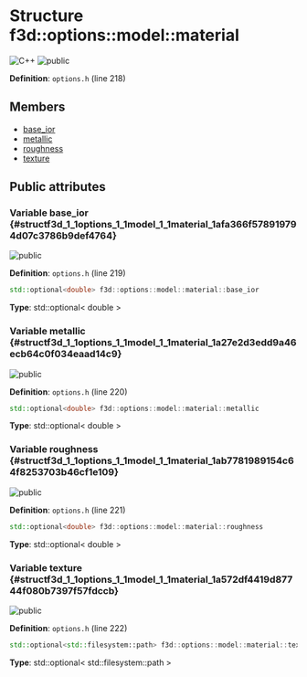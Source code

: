 # Structure f3d::options::model::material

![][C++]
![][public]

**Definition**: `options.h` (line 218)





## Members

* [base\_ior](structf3d_1_1options_1_1model_1_1material.md#structf3d_1_1options_1_1model_1_1material_1afa366f578919794d07c3786b9def4764)
* [metallic](structf3d_1_1options_1_1model_1_1material.md#structf3d_1_1options_1_1model_1_1material_1a27e2d3edd9a46ecb64c0f034eaad14c9)
* [roughness](structf3d_1_1options_1_1model_1_1material.md#structf3d_1_1options_1_1model_1_1material_1ab7781989154c64f8253703b46cf1e109)
* [texture](structf3d_1_1options_1_1model_1_1material.md#structf3d_1_1options_1_1model_1_1material_1a572df4419d87744f080b7397f57fdccb)

## Public attributes

### Variable base\_ior {#structf3d_1_1options_1_1model_1_1material_1afa366f578919794d07c3786b9def4764}

![][public]

**Definition**: `options.h` (line 219)


```cpp
std::optional<double> f3d::options::model::material::base_ior
```








**Type**: std::optional< double >



### Variable metallic {#structf3d_1_1options_1_1model_1_1material_1a27e2d3edd9a46ecb64c0f034eaad14c9}

![][public]

**Definition**: `options.h` (line 220)


```cpp
std::optional<double> f3d::options::model::material::metallic
```








**Type**: std::optional< double >



### Variable roughness {#structf3d_1_1options_1_1model_1_1material_1ab7781989154c64f8253703b46cf1e109}

![][public]

**Definition**: `options.h` (line 221)


```cpp
std::optional<double> f3d::options::model::material::roughness
```








**Type**: std::optional< double >



### Variable texture {#structf3d_1_1options_1_1model_1_1material_1a572df4419d87744f080b7397f57fdccb}

![][public]

**Definition**: `options.h` (line 222)


```cpp
std::optional<std::filesystem::path> f3d::options::model::material::texture
```








**Type**: std::optional< std::filesystem::path >



[public]: https://img.shields.io/badge/-public-brightgreen (public)
[C++]: https://img.shields.io/badge/language-C%2B%2B-blue (C++)
[protected]: https://img.shields.io/badge/-protected-yellow (protected)
[const]: https://img.shields.io/badge/-const-lightblue (const)
[static]: https://img.shields.io/badge/-static-lightgrey (static)
[private]: https://img.shields.io/badge/-private-red (private)